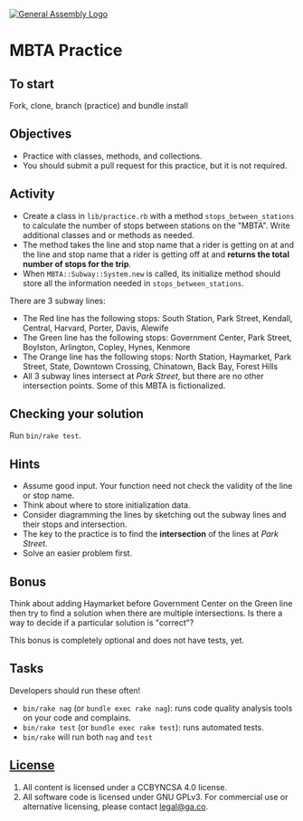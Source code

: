 [![General Assembly Logo](https://camo.githubusercontent.com/1a91b05b8f4d44b5bbfb83abac2b0996d8e26c92/687474703a2f2f692e696d6775722e636f6d2f6b6538555354712e706e67)](https://generalassemb.ly/education/web-development-immersive)

# MBTA Practice

## To start

Fork, clone, branch (practice) and bundle install

## Objectives

- Practice with classes, methods, and collections.
- You should submit a pull request for this practice, but it is not required.

## Activity

- Create a class in `lib/practice.rb` with a method `stops_between_stations` to calculate the number of stops between stations on the "MBTA". Write additional classes and or methods as needed.
- The method takes the line and stop name that a rider is getting on at and the line and stop name that a rider is getting off at and **returns the total number of stops for the trip**.
- When `MBTA::Subway::System.new` is called, its initialize method should store all the information needed in `stops_between_stations`.

There are 3 subway lines:

- The Red line has the following stops: South Station, Park Street, Kendall, Central, Harvard, Porter, Davis, Alewife
- The Green line has the following stops: Government Center, Park Street, Boylston, Arlington, Copley, Hynes, Kenmore
- The Orange line has the following stops:  North Station, Haymarket, Park Street, State, Downtown Crossing, Chinatown, Back Bay, Forest Hills
- All 3 subway lines intersect at *Park Street*, but there are no other intersection points. Some of this MBTA is fictionalized.

## Checking your solution

Run `bin/rake test`.

## Hints

- Assume good input.  Your function need not check the validity of the line or
    stop name.
- Think about where to store initialization data.
- Consider diagramming the lines by sketching out the subway lines and their
    stops and intersection.
- The key to the practice is to find the **intersection** of the lines at
    *Park Street*.
- Solve an easier problem first.

## Bonus

Think about adding Haymarket before Government Center on the Green line then try
 to find a solution when there are multiple intersections.
Is there a way to decide if a particular solution is "correct"?

This bonus is completely optional and does not have tests, yet.

## Tasks

Developers should run these often!

- `bin/rake nag`  (or `bundle exec rake nag`):
    runs code quality analysis tools on your code and complains.
- `bin/rake test` (or `bundle exec rake test`): runs automated tests.
- `bin/rake` will run both `nag` and `test`

## [License](LICENSE)

1. All content is licensed under a CC­BY­NC­SA 4.0 license.
1. All software code is licensed under GNU GPLv3. For commercial use or
    alternative licensing, please contact legal@ga.co.
